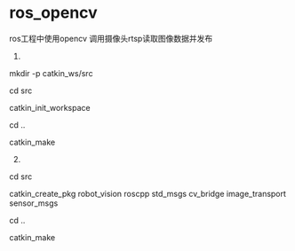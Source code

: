 # ros_opencv
ros工程中使用opencv 调用摄像头rtsp读取图像数据并发布

1.

mkdir -p catkin_ws/src

cd src

catkin_init_workspace

cd ..

catkin_make


2.

cd src

catkin_create_pkg robot_vision roscpp std_msgs cv_bridge image_transport sensor_msgs

cd ..

catkin_make

